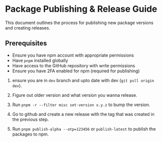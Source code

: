 # Package Publishing & Release Guide

This document outlines the process for publishing new package versions and creating releases.

## Prerequisites

- Ensure you have npm account with appropriate permissions
- Have `pnpm` installed globally
- Have access to the GitHub repository with write permissions
- Ensure you have 2FA enabled for npm (required for publishing)



1. ensure you are in `dev` branch and upto date with dev (`git pull origin dev`).

1. Figure out older version and what version you wanna release.

1. Run `pnpm -r --filter misc set-version x.y.z` to bump the version.

1. Go to github and create a new release with the tag that was created in the previous step.

1. Run `pnpm publish-alpha --otp=123456` or `publish-latest` to publish the packages to npm.
